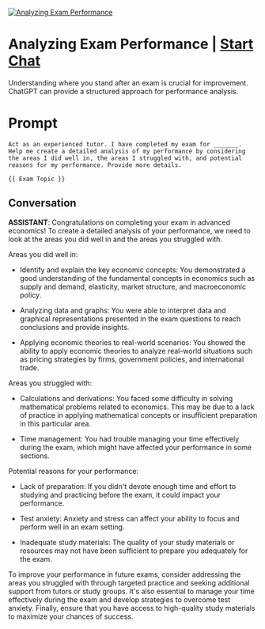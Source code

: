 
[![Analyzing Exam Performance](https://flow-prompt-covers.s3.us-west-1.amazonaws.com/icon/vintage/vint_7.png)](https://gptcall.net/chat.html?data=%7B%22contact%22%3A%7B%22id%22%3A%22D_lLNjrKu5sVTeMyEmc0T%22%2C%22flow%22%3Atrue%7D%7D)
# Analyzing Exam Performance | [Start Chat](https://gptcall.net/chat.html?data=%7B%22contact%22%3A%7B%22id%22%3A%22D_lLNjrKu5sVTeMyEmc0T%22%2C%22flow%22%3Atrue%7D%7D)
Understanding where you stand after an exam is crucial for improvement. ChatGPT can provide a structured approach for performance analysis.

# Prompt

```
Act as an experienced tutor. I have completed my exam for _______. Help me create a detailed analysis of my performance by considering the areas I did well in, the areas I struggled with, and potential reasons for my performance. Provide more details.

{{ Exam Topic }}
```

## Conversation

**ASSISTANT**: Congratulations on completing your exam in advanced economics! To create a detailed analysis of your performance, we need to look at the areas you did well in and the areas you struggled with.



Areas you did well in:

- Identify and explain the key economic concepts: You demonstrated a good understanding of the fundamental concepts in economics such as supply and demand, elasticity, market structure, and macroeconomic policy.

- Analyzing data and graphs: You were able to interpret data and graphical representations presented in the exam questions to reach conclusions and provide insights.

- Applying economic theories to real-world scenarios: You showed the ability to apply economic theories to analyze real-world situations such as pricing strategies by firms, government policies, and international trade.



Areas you struggled with:

- Calculations and derivations: You faced some difficulty in solving mathematical problems related to economics. This may be due to a lack of practice in applying mathematical concepts or insufficient preparation in this particular area.

- Time management: You had trouble managing your time effectively during the exam, which might have affected your performance in some sections.



Potential reasons for your performance:

- Lack of preparation: If you didn't devote enough time and effort to studying and practicing before the exam, it could impact your performance.

- Test anxiety: Anxiety and stress can affect your ability to focus and perform well in an exam setting.

- Inadequate study materials: The quality of your study materials or resources may not have been sufficient to prepare you adequately for the exam.



To improve your performance in future exams, consider addressing the areas you struggled with through targeted practice and seeking additional support from tutors or study groups. It's also essential to manage your time effectively during the exam and develop strategies to overcome test anxiety. Finally, ensure that you have access to high-quality study materials to maximize your chances of success.


